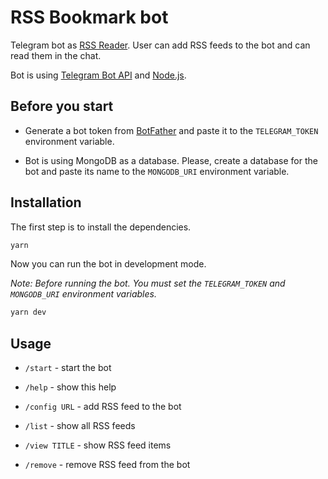# RSS Bookmark bot

Telegram bot as [RSS Reader](https://t.me/ddd_bookmark_bot). User can add RSS feeds to the bot and can read them in the chat.

Bot is using [Telegram Bot API](https://core.telegram.org/bots/api) and [Node.js](https://nodejs.org/en/).

## Before you start

- Generate a bot token from [BotFather](https://t.me/botfather) and paste it to the `TELEGRAM_TOKEN` environment variable.

- Bot is using MongoDB as a database. Please, create a database for the bot and paste its name to the `MONGODB_URI` environment variable.

## Installation


The first step is to install the dependencies.

```bash
yarn
```

Now you can run the bot in development mode.

_Note: Before running the bot. You must set the `TELEGRAM_TOKEN` and `MONGODB_URI` environment variables._

```bash
yarn dev
```

## Usage

- `/start` - start the bot

- `/help` - show this help

- `/config URL` - add RSS feed to the bot

- `/list` - show all RSS feeds

- `/view TITLE` - show RSS feed items

- `/remove` - remove RSS feed from the bot

